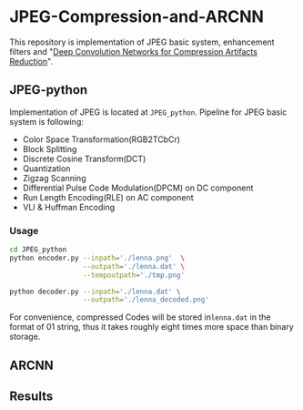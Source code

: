 # JPEG-Compression-and-ARCNN

This repository is implementation of JPEG basic system, enhancement filters and "[Deep Convolution Networks for Compression Artifacts Reduction][ARCNN]".

## JPEG-python

Implementation of JPEG is located at `JPEG_python`. Pipeline for JPEG basic system is following:

- Color Space Transformation(RGB2TCbCr)
- Block Splitting
- Discrete Cosine Transform(DCT)
- Quantization
- Zigzag Scanning
- Differential Pulse Code Modulation(DPCM) on DC component
- Run Length Encoding(RLE) on AC component
- VLI & Huffman Encoding

### Usage

```bash
cd JPEG_python
python encoder.py --inpath='./lenna.png'  \
				  --outpath='./lenna.dat' \
				  --tempoutpath='./tmp.png'

python decoder.py --inpath='./lenna.dat' \
				  --outpath='./lenna_decoded.png'
```

For convenience, compressed Codes will be stored in`lenna.dat`  in the format of 01 string, thus it takes roughly eight times more space than binary storage. 

## ARCNN



## Results



[ARCNN]: http://mmlab.ie.cuhk.edu.hk/projects/ARCNN.html	"Deep Convolution Networks for Compression"

